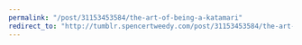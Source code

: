 ```yaml
---
permalink: "/post/31153453584/the-art-of-being-a-katamari"
redirect_to: "http://tumblr.spencertweedy.com/post/31153453584/the-art-of-being-a-katamari"
---
```


